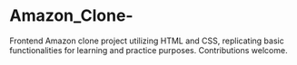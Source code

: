 # Amazon_Clone-
Frontend Amazon clone project utilizing HTML and CSS, replicating basic functionalities for learning and practice purposes. Contributions welcome.
